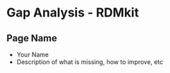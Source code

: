 # Gap Analysis - RDMkit

## Page Name
- Your Name
- Description of what is missing, how to improve, etc

